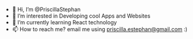 - 👋 Hi, I’m @PriscillaStephan
- 👀 I’m interested in Developing cool Apps and Websites 
- 🌱 I’m currently learning React technology
- 📫 How to reach me? email me using priscilla.estephan@gmail.com :) 
<!---
PriscillaStephan/PriscillaStephan is a ✨ special ✨ repository because its `README.md` (this file) appears on your GitHub profile.
You can click the Preview link to take a look at your changes.
--->
